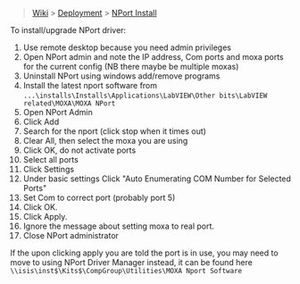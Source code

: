> [Wiki](Home) > [Deployment](Deployment) > [NPort Install](NPort-install)

To install/upgrade NPort driver:

1. Use remote desktop because you need admin privileges
1. Open NPort admin and note the IP address, Com ports and moxa ports for the current config (NB there maybe be multiple moxas)
1. Uninstall NPort using windows add/remove programs
1. Install the latest nport software from `...\installs\Installs\Applications\LabVIEW\Other bits\LabVIEW related\MOXA\MOXA NPort`
1. Open NPort Admin
1. Click Add
1. Search for the nport (click stop when it times out)
1. Clear All, then select the moxa you are using
1. Click OK, do not activate ports
1. Select all ports
1. Click Settings
1. Under basic settings Click "Auto Enumerating COM Number for Selected Ports"
1. Set Com to correct port (probably port 5)
1. Click OK.
1. Click Apply.
1. Ignore the message about setting moxa to real port.
1. Close NPort administrator

If the upon clicking apply you are told the port is in use, you may need to move to using NPort Driver Manager instead, it can be found here `\\isis\inst$\Kits$\CompGroup\Utilities\MOXA Nport Software`
